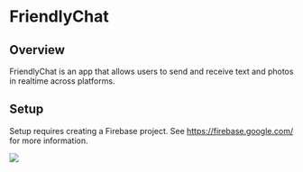# FriendlyChat


## Overview

FriendlyChat is an app that allows users to send and receive text and photos in realtime across platforms.

## Setup

Setup requires creating a Firebase project. See https://firebase.google.com/ for more information.

![](http://f.cl.ly/items/110W2r1B0k2a040w2e1j/Dashboard.png)


